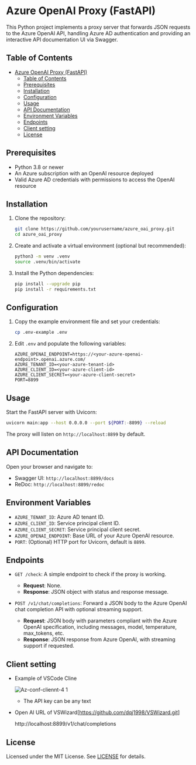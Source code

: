 # Azure OpenAI Proxy (FastAPI)

This Python project implements a proxy server that forwards JSON requests to the Azure OpenAI API, handling Azure AD authentication and providing an interactive API documentation UI via Swagger.

## Table of Contents

- [Azure OpenAI Proxy (FastAPI)](#azure-openai-proxy-fastapi)
  - [Table of Contents](#table-of-contents)
  - [Prerequisites](#prerequisites)
  - [Installation](#installation)
  - [Configuration](#configuration)
  - [Usage](#usage)
  - [API Documentation](#api-documentation)
  - [Environment Variables](#environment-variables)
  - [Endpoints](#endpoints)
  - [Client setting](#client-setting)
  - [License](#license)

## Prerequisites

- Python 3.8 or newer
- An Azure subscription with an OpenAI resource deployed
- Valid Azure AD credentials with permissions to access the OpenAI resource

## Installation

1. Clone the repository:
   ```bash
   git clone https://github.com/yourusername/azure_oai_proxy.git
   cd azure_oai_proxy
   ```

2. Create and activate a virtual environment (optional but recommended):
   ```bash
   python3 -m venv .venv
   source .venv/bin/activate
   ```

3. Install the Python dependencies:
   ```bash
   pip install --upgrade pip
   pip install -r requirements.txt
   ```

## Configuration

1. Copy the example environment file and set your credentials:
   ```bash
   cp .env-example .env
   ```
2. Edit `.env` and populate the following variables:
   ```
   AZURE_OPENAI_ENDPOINT=https://<your-azure-openai-endpoint>.openai.azure.com/
   AZURE_TENANT_ID=<your-azure-tenant-id>
   AZURE_CLIENT_ID=<your-azure-client-id>
   AZURE_CLIENT_SECRET=<your-azure-client-secret>
   PORT=8899
   ```

## Usage

Start the FastAPI server with Uvicorn:

```bash
uvicorn main:app --host 0.0.0.0 --port ${PORT:-8899} --reload
```

The proxy will listen on `http://localhost:8899` by default.

## API Documentation

Open your browser and navigate to:

- Swagger UI: `http://localhost:8899/docs`
- ReDoc: `http://localhost:8899/redoc`

## Environment Variables

- `AZURE_TENANT_ID`: Azure AD tenant ID.
- `AZURE_CLIENT_ID`: Service principal client ID.
- `AZURE_CLIENT_SECRET`: Service principal client secret.
- `AZURE_OPENAI_ENDPOINT`: Base URL of your Azure OpenAI resource.
- `PORT`: (Optional) HTTP port for Uvicorn, default is `8899`.

## Endpoints

- `GET /check`: A simple endpoint to check if the proxy is working.
  - **Request**: None.
  - **Response**: JSON object with status and response message.

- `POST /v1/chat/completions`: Forward a JSON body to the Azure OpenAI chat completion API with optional streaming support.
  - **Request**: JSON body with parameters compliant with the Azure OpenAI specification, including messages, model, temperature, max_tokens, etc.
  - **Response**: JSON response from Azure OpenAI, with streaming support if requested.

## Client setting

- Example of VSCode Cline
  
  ![Az-conf-cliennt-4 1](https://github.com/user-attachments/assets/d3929535-4846-4ded-ae6d-253ec9de3872)


  * The API key can be any text
  
- Open AI URL of VSWizard[https://github.com/dqj1998/VSWizard.git]
  
  http://localhost:8899/v1/chat/completions

## License

Licensed under the MIT License. See [LICENSE](LICENSE) for details.
